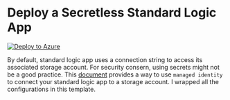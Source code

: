 # Deploy a Secretless Standard Logic App

[![Deploy to Azure](https://aka.ms/deploytoazurebutton)](https://portal.azure.com/#create/Microsoft.Template/uri/https%3A%2F%2Fraw.githubusercontent.com%2Fjesseck3013%2Flogic-app-notes%2Frefs%2Fheads%2Ftemplates1%2Ftemplates%2Flogic_app_with_private_storage%2Ftemplate.json)

By default, standard logic app uses a connection string to access its associated storage account. For security consern, using secrets might not be a good practice. This [document](https://learn.microsoft.com/en-us/azure/logic-apps/create-single-tenant-workflows-azure-portal#set-up-managed-identity-access-to-your-storage-account) provides a way to use `managed identity` to connect your standard logic app to a storage account. I wrapped all the configurations in this template.

